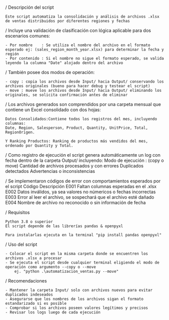 / Descripción del script
	
	Este script automatiza la consolidación y análisis de archivos .xlsx de ventas distribuidos por diferentes regiones y fechas
	
/ Incluye una validación de clasificación con lógica aplicable para dos escenarios comunes:
	
	- Por nombre 	: Se utiliza el nombre del archivo en el formato esperado ej: (sales_region_month_year.xlsx) para determinar la fecha y región
	- Por contenido : Si el nombre no sigue el formato esperado, se valida leyendo la columna "Date" alojado dentro del archivo

/ También posee dos modos de operación:

	- copy : copia los archivos desde Input/ hacia Output/ conservando los archivos originales (bueno para hacer debug y testear el script)
	- move : mueve los archivos desde Input/ hacia Output/ eliminando los originales, se solicita confirmación antes de eliminar

/ Los archivos generados son comprendidos por una carpeta mensual que contiene un Excel consolidado con dos hojas:

	Datos Consolidados:Contiene todos los registros del mes, incluyendo columnas:
	Date, Region, Salesperson, Product, Quantity, UnitPrice, Total, RegionOrigen.

	Y Ranking Productos: Ranking de productos más vendidos del mes, ordenado por Quantity y Total.

/ Como registro de ejecución el script genera automáticamente un log con fecha dentro de la carpeta Output/ incluyendo:
	Modo de ejecución : (copy o move)
	Cantidad de archivos procesados y con errores
	Duplicados detectados
	Advertencias o inconsistencias
	
/ Se implementaron códigos de error con comportamientos esperados por el script	
	Código		Descripción
	E001		Faltan columnas esperadas en el .xlsx			
	E002		Datos inválidos, ya sea valores no númericos o fechas incorrectas
	E003		Error al leer el archivo, se sospechará que el archivo esté dañado
	E004		Nombre de archivo no reconocido o sin información de fecha
	
/ Requisitos 
 
	Python 3.8 o superior
	El script depende de las librerías pandas & openpyxl
	
	Para instalarlas ejecuta en la terminal "pip install pandas openpyxl" 

/ Uso del script

	- Colocar el script en la misma carpeta donde se encuentren los archivos .xlsx a procesar
	- Se ejecuta el script desde cualquier terminal eligiendo el modo de operación como argumento --copy o --move 
		ej. "python .\automatizacion_ventas.py --move"

/ Recomendaciones 
	
	- Mantener la carpeta Input/ solo con archivos nuevos para evitar duplicados indeseados
	- Asegurarse que los nombres de los archivos sigan el formato estandarizado si es posible
	- Comprobar si los archivos poseen valores legítimos y precisos
	- Revisar los logs luego de cada ejecución

	
	